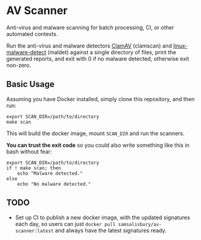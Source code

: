 # AV Scanner

Anti-virus and malware scanning for batch processing, CI, or other automated contexts.

Run the anti-virus and malware detectors [ClamAV](https://www.clamav.net/) (clamscan)
and [linux-malware-detect](https://github.com/rfxn/linux-malware-detect)
(maldet) against a single directory of files, print the generated reports, and exit
with 0 if no malware detected, otherwise exit non-zero.

## Basic Usage

Assuming you have Docker installed, simply clone this repository, and then run:

```shell
export SCAN_DIR=/path/to/directory
make scan
```

This will build the docker image, mount `SCAN_DIR` and run the scanners.

**You can trust the exit code** so you could also write something like this in bash
without fear:

```shell
export SCAN_DIR=/path/to/directory
if ! make scan; then
	echo "Malware detected."
else
	echo "No malware detected."
```

## TODO

- Set up CI to publish a new docker image, with the updated signatures
  each day, so users can just `docker pull samsalisbury/av-scanner:latest`
  and always have the latest signatures ready.
